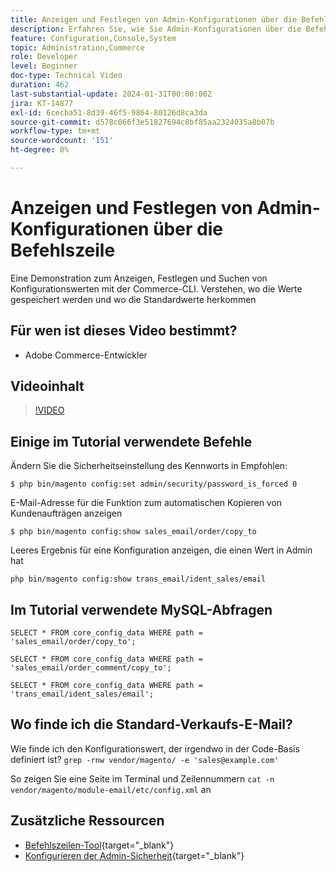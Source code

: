 ```yaml
---
title: Anzeigen und Festlegen von Admin-Konfigurationen über die Befehlszeile
description: Erfahren Sie, wie Sie Admin-Konfigurationen über die Befehlszeile anzeigen und festlegen können.
feature: Configuration,Console,System
topic: Administration,Commerce
role: Developer
level: Beginner
doc-type: Technical Video
duration: 462
last-substantial-update: 2024-01-31T00:00:00Z
jira: KT-14877
exl-id: 6cecba51-8d39-46f5-9864-80126d8ca3da
source-git-commit: d578c066f3e51827694c8bf85aa2324035a8b07b
workflow-type: tm+mt
source-wordcount: '151'
ht-degree: 0%

---
```


# Anzeigen und Festlegen von Admin-Konfigurationen über die Befehlszeile

Eine Demonstration zum Anzeigen, Festlegen und Suchen von Konfigurationswerten mit der Commerce-CLI. Verstehen, wo die Werte gespeichert werden und wo die Standardwerte herkommen

## Für wen ist dieses Video bestimmt?

- Adobe Commerce-Entwickler

## Videoinhalt

>[!VIDEO](https://video.tv.adobe.com/v/3439979?&learn=on&captions=ger)

## Einige im Tutorial verwendete Befehle

Ändern Sie die Sicherheitseinstellung des Kennworts in Empfohlen:

`$ php bin/magento config:set admin/security/password_is_forced 0`

E-Mail-Adresse für die Funktion zum automatischen Kopieren von Kundenaufträgen anzeigen

`$ php bin/magento config:show sales_email/order/copy_to`

Leeres Ergebnis für eine Konfiguration anzeigen, die einen Wert in Admin hat

`php bin/magento config:show trans_email/ident_sales/email`

## Im Tutorial verwendete MySQL-Abfragen

```
SELECT * FROM core_config_data WHERE path = 'sales_email/order/copy_to';

SELECT * FROM core_config_data WHERE path = 'sales_email/order_comment/copy_to';

SELECT * FROM core_config_data WHERE path = 'trans_email/ident_sales/email';
```

## Wo finde ich die Standard-Verkaufs-E-Mail?

Wie finde ich den Konfigurationswert, der irgendwo in der Code-Basis definiert ist?
`grep -rnw vendor/magento/ -e 'sales@example.com'`

So zeigen Sie eine Seite im Terminal und Zeilennummern `cat -n vendor/magento/module-email/etc/config.xml` an

## Zusätzliche Ressourcen

- [Befehlszeilen-Tool](https://experienceleague.adobe.com/docs/commerce-operations/configuration-guide/cli/config-cli.html?lang=de){target="_blank"}
- [Konfigurieren der Admin-Sicherheit](https://experienceleague.adobe.com/docs/commerce-admin/systems/security/security-admin.html?lang=de){target="_blank"}
